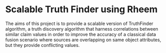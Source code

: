 # Scalable Truth Finder using Rheem 

The aims of this project is to provide a scalable version of TruthFinder algorithm, a truth discovery algorithm that harness 
correlations between similar claim values in order to improve the accuracy of a classical data fusion scenario where sources 
are overlapping on same object attributes, but they provide conflicting values.

